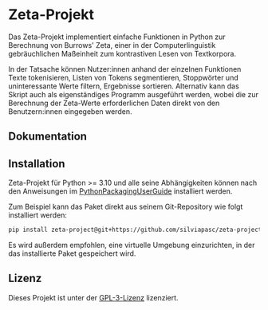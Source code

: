 # Zeta-Projekt

Das Zeta-Projekt implementiert einfache Funktionen in Python zur Berechnung von Burrows' Zeta, einer in der Computerlinguistik gebräuchlichen Maßeinheit zum kontrastiven Lesen von Textkorpora.

In der Tatsache können Nutzer:innen anhand der einzelnen Funktionen Texte tokenisieren, Listen von Tokens segmentieren, Stoppwörter und uninteressante Werte filtern, Ergebnisse sortieren. Alternativ kann das Skript auch als eigenständiges Programm ausgeführt werden, wobei die zur Berechnung der Zeta-Werte erforderlichen Daten direkt von den Benutzern:innen eingegeben werden.

## Dokumentation



## Installation

Zeta-Projekt für Python >= 3.10 und alle seine Abhängigkeiten können nach den Anweisungen im [PythonPackagingUserGuide](https://packaging.python.org/en/latest/guides/installing-using-pip-and-virtual-environments/) installiert werden. 

Zum Beispiel kann das Paket direkt aus seinem Git-Repository wie folgt installiert werden:

```bash
pip install zeta-project@git+https://github.com/silviapasc/zeta-project
```

Es wird außerdem empfohlen, eine virtuelle Umgebung einzurichten, in der das installierte Paket gespeichert wird.

## Lizenz

Dieses Projekt ist unter der [GPL-3-Lizenz](https://opensource.org/license/gpl-3-0/) lizenziert.
